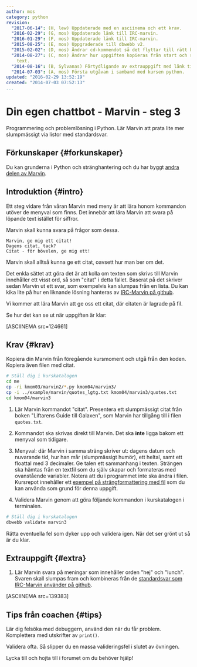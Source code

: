 ```yaml
---
author: mos
category: python
revision:
  "2017-06-14": (H, lew) Uppdaterade med en asciinema och ett krav.
  "2016-02-29": (G, mos) Uppdaterade länk till IRC-marvin.
  "2016-01-29": (F, mos) Uppdaterade länk till IRC-marvin.
  "2015-08-25": (E, mos) Uppgraderade till dbwebb v2.
  "2015-02-02": (D, mos) Ändrar cd-kommendot så det flyttar till rätt katalog.
  "2014-08-27": (C, mos) Ändrar hur uppgiften kopieras från start och skrev om lite
    text.
  "2014-08-16": (B, Sylvanas) Förtydligande av extrauppgift med länk till github.
  "2014-07-03": (A, mos) Första utgåvan i samband med kursen python.
updated: "2016-02-29 13:52:19"
created: "2014-07-03 07:52:13"
...
```

Din egen chattbot - Marvin - steg 3
==================================

Programmering och problemlösning i Python. Lär Marvin att prata lite mer slumpmässigt via listor med standardsvar.

<!--more-->


Förkunskaper {#forkunskaper}
-----------------------

Du kan grunderna i Python och stränghantering och du har byggt [andra delen av Marvin](uppgift/din-egen-chattbot-marvin-steg-2).



Introduktion {#intro}
-----------------------

Ett steg vidare från våran Marvin med meny är att lära honom kommandon utöver de menyval som finns. Det innebär att lära Marvin att svara på löpande text istället för siffror. 

Marvin skall kunna svara på frågor som dessa.

```text
Marvin, ge mig ett citat!
Dagens citat, tack?
Citat - för bövelen, ge mig ett!
```

Marvin skall alltså kunna ge ett citat, oavsett hur man ber om det.

Det enkla sättet att göra det är att kolla om texten som skrivs till Marvin innehåller ett visst ord, så som "citat" i detta fallet. Baserat på det skriver sedan Marvin ut ett svar, som exempelvis kan slumpas från en lista.
Du kan kika lite på hur en liknande lösning hanteras av [IRC-Marvin på github](https://github.com/mosbth/irc2phpbb/blob/v0.3.1/old/irc2phpbb.py#L358).

Vi kommer att lära Marvin att ge oss ett citat, där citaten är lagrade på fil.

Se hur det kan se ut när uppgiften är klar:  

[ASCIINEMA src=124661]



Krav {#krav}
-----------------------

Kopiera din Marvin från föregående kursmoment och utgå från den koden. Kopiera även filen med citat.

```bash
# Ställ dig i kurskatalogen
cd me
cp -ri kmom03/marvin2/*.py kmom04/marvin3/
cp -i ../example/marvin/quotes_lgtg.txt kmom04/marvin3/quotes.txt
cd kmom04/marvin3
```

1. Lär Marvin kommandot "citat". Presentera ett slumpmässigt citat från boken "Liftarens Guide till Galaxen", som Marvin har tillgång till i filen `quotes.txt`.

1. Kommandot ska skrivas direkt till Marvin. Det ska **inte** ligga bakom ett menyval som tidigare.

1. Menyval: där Marvin i samma sträng skriver ut: dagens datum och nuvarande tid, hur han mår (slumpmässigt humör), ett heltal, samt ett floattal med 3 decimaler. Ge talen ett sammanhang i texten.
Strängen ska hämtas från en textfil som du själv skapar och formateras med ovanstående variabler. Notera att du i programmet inte ska ändra i filen. Kursrepot innehåller ett [exempel på strängformattering med fil](https://github.com/reechani/python/blob/master/example/marvin/format.py) som du kan använda som grund för denna uppgift.

1. Validera Marvin genom att göra följande kommandon i kurskatalogen i terminalen.

```bash
# Ställ dig i kurskatalogen
dbwebb validate marvin3
```

Rätta eventuella fel som dyker upp och validera igen. När det ser grönt ut så är du klar. 



Extrauppgift {#extra}
-----------------------

1. Lär Marvin svara på meningar som innehåller orden "hej" och "lunch". Svaren skall slumpas fram och kombineras från de [standardsvar som IRC-Marvin använder på github](https://github.com/mosbth/irc2phpbb/blob/v0.3.1/old/irc2phpbb.py#L179-L193).

[ASCIINEMA src=139383]



Tips från coachen {#tips}
-----------------------

Lär dig felsöka med debuggern, använd den när du får problem. Komplettera med utskrifter av `print()`.

Validera ofta. Så slipper du en massa valideringsfel i slutet av övningen.

Lycka till och hojta till i forumet om du behöver hjälp!





